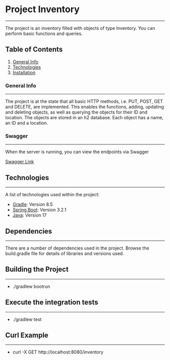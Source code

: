 # Project Inventory
***
The project is an inventory filled with objects of type Inventory. You can perform basic functions and queries.

## Table of Contents
1. [General Info](#general-info)
2. [Technologies](#technologies)
3. [Installation](#installation)

### General Info
***
The project is at the state that all basic HTTP methods, i.e. PUT, POST, GET and DELETE, are implemented. This enables the functions, adding, updating and deleting objects, as well as querying the objects for their ID and location. The objects are stored in an h2 database. Each object has a name, an ID and a location. 
### Swagger
***
When the server is running, you can view the endpoints via Swagger

[Swagger Link](http://localhost:8080/swagger-ui/index.html#/)

## Technologies
***
A list of technologies used within the project:
* [Gradle](https://gradle.org/install/): Version 8.5
* [Spring Boot](https://spring.io/): Version 3.2.1
* [Java](https://www.java.com/de/download/manual.jsp): Version 17

## Dependencies
***
There are a number of dependencies used in the project. Browse the build.gradle file for details of libraries and versions used.

## Building the Project
***

* ./gradlew bootrun

## Execute the integration tests
***

* ./gradlew test

## Curl Example
***

* curl -X GET http://localhost:8080/inventory

